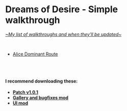 # Dreams of Desire - Simple walkthrough
[*\~My list of walkthroughs and when they'll be updated\~*](https://www.patreon.com/maimlain)

<br>

- [Alice Dominant Route](https://github.com/maim-lain/dreams/blob/master/alice/dom-route.md)

<br>
<br>

#### I recommend downloading these:
- [**Patch v1.0.1**](https://f95zone.com/threads/dreams-of-desire-episode-12-v1-0-0-lewdlab-discussion-thread.1904/page-793#post-812485)  
- [**Gallery and bugfixes mod**](https://f95zone.com/threads/dreams-of-desire-ep-12-gallery-unlocker-and-bugfixes-mod-v5-0-bossapplesauce.11194)  
- [**UI mod**](https://f95zone.com/threads/dreams-of-desire-ui-mod-and-simplified-walkthrough.14459/)


<!---

- Alice - Love Route  
- [Alice - Dominant Route](https://github.com/maim-lain/dreams/blob/master/alice/dom-route.md)

<br>

- Tracy - Love Route
- Tracy - Dominant Route

ep4 day 7 - Coffee shop -> Marcus -> Tell him? (affects day 17 with bikes..)
ep5 day 9 - mom -> but Kiss gives +2 Trust points (which will come in handy in later Episodes)

--->
